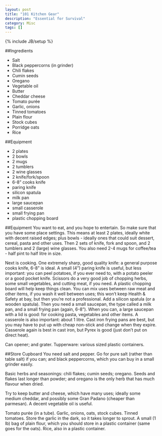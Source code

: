 ```yaml
---
layout: post
title: "101 Kitchen Gear"
description: "Essential for Survival"
category: Misc
tags: []
---
```

{% include JB/setup %}

##Ingredients
- Salt
- Black peppercorns (in grinder)
- Chili flakes
- Cumin seeds
- Oregano
- Vegetable oil
- Butter
- Cheddar cheese
- Tomato purée
- Garlic, onions
- Tinned tomatoes
- Plain flour
- Stock cubes
- Porridge oats
- Rice

##Equipment
- 2 plates
- 2 bowls
- 2 mugs
- 2 tumblers
- 2 wine glasses
- 2 knife/fork/spoon
- 6-8” cooks knife
- paring knife
- silicon spatula
- milk pan
- large saucepan
- small casserole
- small frying pan
- plastic chopping board

##Equipment
You want to eat, and you hope to entertain. So make sure that you have some place settings. This means at least 2 plates, ideally white with decent raised edges; plus bowls - ideally ones that could suit dessert, cereal, pasta and other uses.  Then 2 sets of knife, fork and spoon, and 2 tumblers and 2 (large) wine glasses.  You also need 2-4 mugs for coffee/tea - half pint to half litre in size.

Next is cooking.  One extremely sharp, good quality knife: a general purpose cooks knife, 6-8” is ideal.  A small (4”) paring knife is useful, but less important: you can peel potatoes, if you ever need to, with a potato peeler or a good pocket knife.  Scissors do a very good job of chopping herbs, some small vegetables, and cutting meat, if you need.   A plastic chopping board will help keep things clean.  You can mix uses between raw meat and other items, if you wash it well between uses; this won’t keep Health & Safety at bay, but then you’re not a professional.  Add a silicon spatula (or a wooden spatula). Then you need a small saucepan, the type called a milk pan, and a small frying pan (again, 6-8”).  When you can, a large saucepan with a lid is good: for cooking pasta, vegetables and other items.  A casserole is also important: about 1 litre.  Cast iron frying pans are best, but you may have to put up with cheap non-stick and change when they expire.  Casserole again is best in cast iron, but Pyrex is good (just don’t put on direct heat).

Can opener; and grater.  Tupperware: various sized plastic containers.

##Store Cupboard
You need salt and pepper.  Go for pure salt (rather than table salt) if you can; and black peppercorns, which you can buy in a small grinder easily.

Basic herbs and seasonings: chili flakes; cumin seeds; oregano.  Seeds and flakes last longer than powder; and oregano is the only herb that has much flavour when dried.

Try to keep butter and cheese, which have many uses; ideally some medium cheddar, and possibly some Gran Padano (cheaper than parmesan).  A decent vegetable oil is useful.

Tomato purée (in a tube).  Garlic, onions, oats, stock cubes.  Tinned tomatoes.  Store the garlic in the dark, so it takes longer to sprout.  A small (1 lb) bag of plain flour, which you should store in a plastic container (same goes for the oats).  Rice, also in a plastic container.
